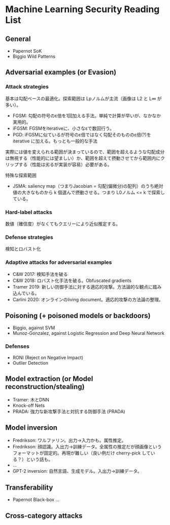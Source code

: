 # Machine Learning Security Reading List

## General
- Papernot SoK
- Biggio Wild Patterns

## Adversarial examples (or Evasion)

### Attack strategies
基本は勾配ベースの最適化。探索範囲は Lpノルムが主流（画像は L2 と L∞ が多い）。
- FGSM: 勾配の符号のε倍を1回加える手法。単純で計算が早いが、なかなか実用的。
- iFGSM: FGSMをiterativeに、小さなεで数回行う。
- PGD: iFGSMに似ているが符号のε倍ではなく勾配そのもののε倍(?)を iterative に加える。もっとも一般的な手法

実際には値を変えられる範囲が決まっているので、範囲を超えるような勾配成分は無視する（性能的には望ましい）か、範囲を超えて摂動させてから範囲内にクリップする（性能は劣るが実装が容易）必要がある。

特殊な探索範囲
- JSMA: saliency map（つまりJacobian = 勾配(偏微分)の配列）のうち絶対値の大きなものから k 個選んで摂動させる。つまり L0ノルム <= k で探索している。

### Hard-label attacks
数値（確信度）がなくてもクエリーにより近似推定する。

### Defense strategies
検知とロバスト化

### Adaptive attacks for adversarial examples
- C&W 2017: 検知手法を破る
- C&W 2018: ロバスト化手法を破る。Obfuscated gradients
- Tramer 2019: 新しい防御手法に対する適応的攻撃。方法論的な観点に踏み込んでいる。
- Carlini 2020: オンラインのliving document。適応的攻撃の方法論の整理。

## Poisoning (+ poisoned models or backdoors)
- Biggio, against SVM
- Munoz-Gonzalez, against Logistic Regression and Deep Neural Network

### Defenses
- RONI (Reject on Negative Impact)
- Outlier Detection

## Model extraction (or Model reconstruction/stealing)
- Tramer: 木とDNN
- Knock-off Nets
- PRADA: 強力な新攻撃手法と対抗する防御手法 (PRADA)

## Model inversion
- Fredrikson: ワルファリン。出力->入力かも。属性推定。
- Fredrikson: 顔認識。入出力->訓練データ。全属性の推定だが顔画像というフォーマットが固定的。再現が難しい（良い例だけ cherry-pick している？）という話も。
- ...
- GPT-2 inversion: 自然言語、生成モデル。入出力->訓練データ。

## Transferability
- Papernot Black-box ...

## Cross-category attacks
